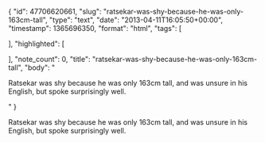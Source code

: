{
  "id": 47706620661,
  "slug": "ratsekar-was-shy-because-he-was-only-163cm-tall",
  "type": "text",
  "date": "2013-04-11T16:05:50+00:00",
  "timestamp": 1365696350,
  "format": "html",
  "tags": [

  ],
  "highlighted": [

  ],
  "note_count": 0,
  "title": "ratsekar-was-shy-because-he-was-only-163cm-tall",
  "body": "<p>Ratsekar was shy because he was only 163cm tall, and was unsure in his English, but spoke surprisingly well.</p>"
}

<p>Ratsekar was shy because he was only 163cm tall, and was unsure in his English, but spoke surprisingly well.</p>